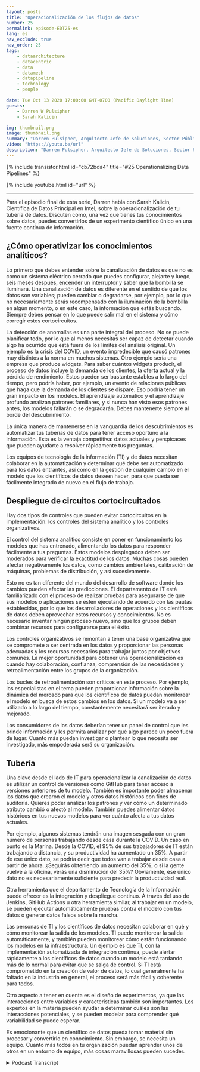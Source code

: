 ```yaml
---
layout: posts
title: "Operacionalización de los flujos de datos"
number: 25
permalink: episode-EDT25-es
lang: es
nav_exclude: true
nav_order: 25
tags:
    - dataarchitecture
    - datacentric
    - data
    - datamesh
    - datapipeline
    - technology
    - people

date: Tue Oct 13 2020 17:00:00 GMT-0700 (Pacific Daylight Time)
guests:
    - Darren W Pulsipher
    - Sarah Kalicin

img: thumbnail.png
image: thumbnail.png
summary: "Darren Pulsipher, Arquitecto Jefe de Soluciones, Sector Público, Intel, conversa con Sarah Kalicin, Científica de Datos Principal, Intel, acerca de la operacionalización del flujo de datos de su organización. Se requiere un esfuerzo en equipo para modelar, monitorear y producir una fuente continua de información valiosa. Este es el último episodio de la serie de Cómo impulsar la Transformación Organizativa para Convertirse en una Empresa Centrada en los Datos."
video: "https://youtu.be/url"
description: "Darren Pulsipher, Arquitecto Jefe de Soluciones, Sector Público, Intel, conversa con Sarah Kalicin, Científica de Datos Principal, Intel, acerca de la operacionalización del flujo de datos de su organización. Se requiere un esfuerzo en equipo para modelar, monitorear y producir una fuente continua de información valiosa. Este es el último episodio de la serie de Cómo impulsar la Transformación Organizativa para Convertirse en una Empresa Centrada en los Datos."
---
```


<div>
{% include transistor.html id="cb72bda4" title="#25 Operationalizing Data Pipelines" %}

{% include youtube.html id="url" %}
</div>

---

Para el episodio final de esta serie, Darren habla con Sarah Kalicin, Científica de Datos Principal en Intel, sobre la operacionalización de tu tubería de datos. Discuten cómo, una vez que tienes tus conocimientos sobre datos, puedes convertirlos de un experimento científico único en una fuente continua de información.

## ¿Cómo operativizar los conocimientos analíticos?

Lo primero que debes entender sobre la canalización de datos es que no es como un sistema eléctrico cerrado que puedes configurar, alejarte y luego, seis meses después, encender un interruptor y saber que la bombilla se iluminará. Una canalización de datos es diferente en el sentido de que los datos son variables; pueden cambiar o degradarse, por ejemplo, por lo que no necesariamente serás recompensado con la iluminación de la bombilla en algún momento, o en este caso, la información que estás buscando. Siempre debes pensar en lo que puede salir mal en el sistema y cómo corregir estos cortocircuitos.

La detección de anomalías es una parte integral del proceso. No se puede planificar todo, por lo que al menos necesitas ser capaz de detectar cuando algo ha ocurrido que está fuera de los límites del análisis original. Un ejemplo es la crisis del COVID, un evento impredecible que causó patrones muy distintos a la norma en muchos sistemas. Otro ejemplo sería una empresa que produce widgets. Para saber cuántos widgets producir, el proceso de datos incluye la demanda de los clientes, la oferta actual y la pérdida de rendimiento. Estos pueden ser bastante estables a lo largo del tiempo, pero podría haber, por ejemplo, un evento de relaciones públicas que haga que la demanda de los clientes se dispare. Eso podría tener un gran impacto en los modelos. El aprendizaje automático y el aprendizaje profundo analizan patrones familiares, y si nunca han visto esos patrones antes, los modelos fallarán o se degradarán. Debes mantenerte siempre al borde del descubrimiento.

La única manera de mantenerse en la vanguardia de los descubrimientos es automatizar tus tuberías de datos para tener acceso oportuno a la información. Esta es la ventaja competitiva: datos actuales y perspicaces que pueden ayudarte a resolver rápidamente tus preguntas.

Los equipos de tecnología de la información (TI) y de datos necesitan colaborar en la automatización y determinar qué debe ser automatizado para los datos entrantes, así como en la gestión de cualquier cambio en el modelo que los científicos de datos deseen hacer, para que pueda ser fácilmente integrado de nuevo en el flujo de trabajo.

## Despliegue de circuitos cortocircuitados

Hay dos tipos de controles que pueden evitar cortocircuitos en la implementación: los controles del sistema analítico y los controles organizativos.

El control del sistema analítico consiste en poner en funcionamiento los modelos que has entrenado, alimentando los datos para responder fácilmente a tus preguntas. Estos modelos desplegados deben ser moderados para verificar la exactitud de los datos. Muchas cosas pueden afectar negativamente los datos, como cambios ambientales, calibración de máquinas, problemas de distribución, y así sucesivamente.

Esto no es tan diferente del mundo del desarrollo de software donde los cambios pueden afectar las predicciones. El departamento de IT está familiarizado con el proceso de realizar pruebas para asegurarse de que sus modelos o aplicaciones se estén ejecutando de acuerdo con las pautas establecidas, por lo que los desarrolladores de operaciones y los científicos de datos deben aprovechar estos recursos y conocimientos. No es necesario inventar ningún proceso nuevo, sino que los grupos deben combinar recursos para configurarse para el éxito.

Los controles organizativos se remontan a tener una base organizativa que se compromete a ser centrada en los datos y proporcionar las personas adecuadas y los recursos necesarios para trabajar juntos por objetivos comunes. La mejor oportunidad para obtener una operacionalización es cuando hay colaboración, confianza, comprensión de las necesidades y retroalimentación entre los grupos de la organización.

Los bucles de retroalimentación son críticos en este proceso. Por ejemplo, los especialistas en el tema pueden proporcionar información sobre la dinámica del mercado para que los científicos de datos puedan monitorear el modelo en busca de estos cambios en los datos. Si un modelo va a ser utilizado a lo largo del tiempo, constantemente necesitará ser iterado y mejorado.

Los consumidores de los datos deberían tener un panel de control que les brinde información y les permita analizar por qué algo parece un poco fuera de lugar. Cuanto más puedan investigar o plantear lo que necesita ser investigado, más empoderada será su organización.

## Tubería

Una clave desde el lado de IT para operacionalizar la canalización de datos es utilizar un control de versiones como GitHub para tener acceso a versiones anteriores de tu modelo. También es importante poder almacenar los datos que crearon el modelo y otros datos históricos con fines de auditoría. Quieres poder analizar los patrones y ver cómo un determinado atributo cambió o afectó al modelo. También puedes alimentar datos históricos en tus nuevos modelos para ver cuánto afecta a tus datos actuales.

Por ejemplo, algunos sistemas tendrán una imagen sesgada con un gran número de personas trabajando desde casa durante la COVID. Un caso en punto es la Marina. Desde la COVID, el 95% de sus trabajadores de IT están trabajando a distancia, y su productividad ha aumentado un 35%. A partir de ese único dato, se podría decir que todos van a trabajar desde casa a partir de ahora. ¿Seguirás obteniendo un aumento del 35%, o si la gente vuelve a la oficina, verás una disminución del 35%? Obviamente, ese único dato no es necesariamente suficiente para predecir la productividad real.

Otra herramienta que el departamento de Tecnología de la Información puede ofrecer es la integración y despliegue continuo. A través del uso de Jenkins, GitHub Actions u otra herramienta similar, al trabajar en un modelo, se pueden ejecutar automáticamente pruebas contra el modelo con tus datos o generar datos falsos sobre la marcha.

Las personas de TI y los científicos de datos necesitan colaborar en qué y cómo monitorear la salida de los modelos. TI puede monitorear la salida automáticamente, y también pueden monitorear cómo están funcionando los modelos en la infraestructura. Un ejemplo es que TI, con la implementación automatizada de integración continua, puede alertar rápidamente a los científicos de datos cuando un modelo está tardando más de lo normal para evitar que se salga de control. Si TI está comprometido en la creación de valor de datos, lo cual generalmente ha faltado en la industria en general, el proceso será más fácil y coherente para todos.

Otro aspecto a tener en cuenta es el diseño de experimentos, ya que las interacciones entre variables y características también son importantes. Los expertos en la materia pueden ayudar a determinar cuáles son las interacciones potenciales, y se pueden modelar para comprender qué variabilidad se puede esperar.

Es emocionante que un científico de datos pueda tomar material sin procesar y convertirlo en conocimiento. Sin embargo, se necesita un equipo. Cuanto más todos en tu organización puedan aprender unos de otros en un entorno de equipo, más cosas maravillosas pueden suceder.



<details>
<summary> Podcast Transcript </summary>

<p></p>

</details>
